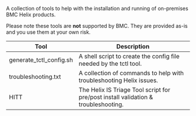 A collection of tools to help with the installation and running of on-premises BMC Helix products.

Please note these tools are **not** supported by BMC.  They are provided as-is and you use them at your own risk.

| Tool      | Description |
| ----------- | ----------- |
|  generate_tctl_config.sh      | A shell script to create the config file needed by the tctl tool. |
| troubleshooting.txt   | A collection of commands to help with troubleshooting Helix issues.        |
| HITT   | The Helix IS Triage Tool script for pre/post install validation & troubleshooting.        |
